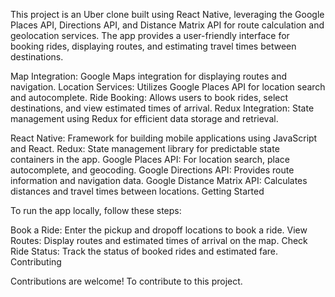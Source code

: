 <!-- Uber Clone App -->

This project is an Uber clone built using React Native, leveraging the Google Places API, Directions API, and Distance Matrix API for route calculation and geolocation services. The app provides a user-friendly interface for booking rides, displaying routes, and estimating travel times between destinations.

<!-- Features -->

Map Integration: Google Maps integration for displaying routes and navigation.
Location Services: Utilizes Google Places API for location search and autocomplete.
Ride Booking: Allows users to book rides, select destinations, and view estimated times of arrival.
Redux Integration: State management using Redux for efficient data storage and retrieval.

<!-- Technologies Used -->

React Native: Framework for building mobile applications using JavaScript and React.
Redux: State management library for predictable state containers in the app.
Google Places API: For location search, place autocomplete, and geocoding.
Google Directions API: Provides route information and navigation data.
Google Distance Matrix API: Calculates distances and travel times between locations.
Getting Started

To run the app locally, follow these steps:

<!-- Usage -->

Book a Ride: Enter the pickup and dropoff locations to book a ride.
View Routes: Display routes and estimated times of arrival on the map.
Check Ride Status: Track the status of booked rides and estimated fare.
Contributing

Contributions are welcome! To contribute to this project.
